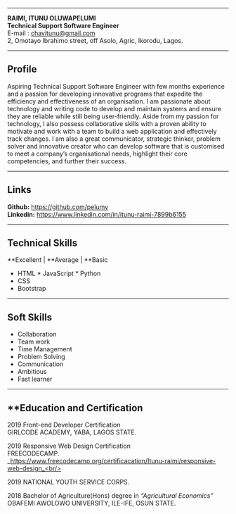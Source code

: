 ----------------
 **RAIMI, ITUNU OLUWAPELUMI** <br/>
 **Technical Support Software Engineer** <br/>
E-mail : chavitunu@gmail.com <br/>
2, Omotayo Ibrahimo street, off Asolo, Agric, Ikorodu, Lagos.<br/>


------
 **Profile**
 -----
Aspiring Technical Support Software Engineer with few months experience and a passion for developing innovative programs that expedite the efficiency and effectiveness of an organisation. I am passionate about technology and writing code to
develop and maintain systems and ensure they are reliable while still being user-friendly. Aside from my passion for technology, I also possess collaborative skills with a proven ability to motivate and work with a team to build a web application and effectively track changes. I am also a great communicator, strategic thinker, problem solver and innovative creator who can develop software that is customised to meet a company’s organisational needs, highlight their core competencies, and further their success.

-----
 **Links**
 -----
 **Github:**  https://github.com/pelumy<br/>
 **Linkedin:**  https://www.linkedin.com/in/itunu-raimi-7899b6155 <br/>

----
**Technical Skills**
----
**Excellent   |   **Average   |   **Basic
* HTML           * JavaScript    * Python
* CSS
* Bootstrap

----
**Soft Skills**
----
* Collaboration
* Team work
* Time Management
* Problem Solving
* Communication
* Ambitious
* Fast learner

----
**Education and Certification
----
             
2019     Front-end Developer Certification<br/>
         GIRLCODE ACADEMY, YABA, LAGOS STATE.<br/>

2019     Responsive Web Design Certification<br/>
         FREECODECAMP.<br/>
         _https://www.freecodecamp.org/certificacation/Itunu-raimi/responsive-web-design_<br/>

2019     NATIONAL YOUTH SERVICE CORPS.<br/>

2018     Bachelor of Agriculture(Hons) degree in _“Agricultural Economics”_<br/>
         OBAFEMI AWOLOWO UNIVERSITY, ILE-IFE, OSUN STATE.<br/>



